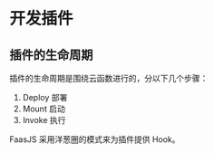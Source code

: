# 开发插件

## 插件的生命周期

插件的生命周期是围绕云函数进行的，分以下几个步骤：

1. Deploy 部署
2. Mount 启动
3. Invoke 执行

FaasJS 采用洋葱圈的模式来为插件提供 Hook。
